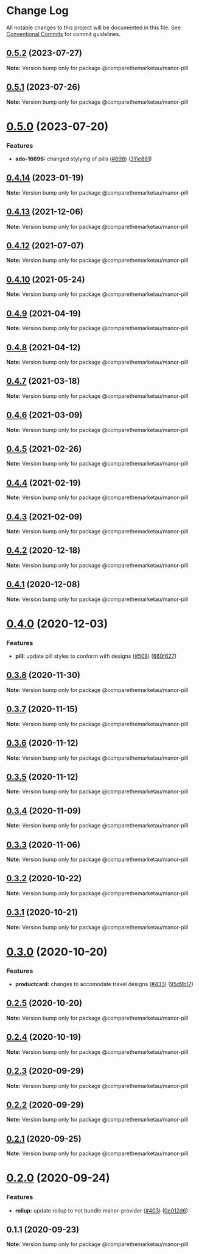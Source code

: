 # Change Log

All notable changes to this project will be documented in this file.
See [Conventional Commits](https://conventionalcommits.org) for commit guidelines.

## [0.5.2](https://github.com/comparethemarketau/manor-react/compare/@comparethemarketau/manor-pill@0.5.1...@comparethemarketau/manor-pill@0.5.2) (2023-07-27)

**Note:** Version bump only for package @comparethemarketau/manor-pill





## [0.5.1](https://github.com/comparethemarketau/manor-react/compare/@comparethemarketau/manor-pill@0.5.0...@comparethemarketau/manor-pill@0.5.1) (2023-07-26)

**Note:** Version bump only for package @comparethemarketau/manor-pill





# [0.5.0](https://github.com/comparethemarketau/manor-react/compare/@comparethemarketau/manor-pill@0.4.14...@comparethemarketau/manor-pill@0.5.0) (2023-07-20)


### Features

* **ado-16696:** changed stylying of pills ([#698](https://github.com/comparethemarketau/manor-react/issues/698)) ([311e881](https://github.com/comparethemarketau/manor-react/commit/311e8812f8b6cb99cdb360c631672c0d320b5ff7))





## [0.4.14](https://github.com/comparethemarketau/manor-react/compare/@comparethemarketau/manor-pill@0.4.13...@comparethemarketau/manor-pill@0.4.14) (2023-01-19)

**Note:** Version bump only for package @comparethemarketau/manor-pill





## [0.4.13](https://github.com/comparethemarketau/manor-react/compare/@comparethemarketau/manor-pill@0.4.12...@comparethemarketau/manor-pill@0.4.13) (2021-12-06)

**Note:** Version bump only for package @comparethemarketau/manor-pill





## [0.4.12](https://github.com/comparethemarketau/manor-react/compare/@comparethemarketau/manor-pill@0.4.10...@comparethemarketau/manor-pill@0.4.12) (2021-07-07)

**Note:** Version bump only for package @comparethemarketau/manor-pill





## [0.4.10](https://github.com/comparethemarketau/manor-react/compare/@comparethemarketau/manor-pill@0.4.9...@comparethemarketau/manor-pill@0.4.10) (2021-05-24)

**Note:** Version bump only for package @comparethemarketau/manor-pill





## [0.4.9](https://github.com/comparethemarketau/manor-react/compare/@comparethemarketau/manor-pill@0.4.8...@comparethemarketau/manor-pill@0.4.9) (2021-04-19)

**Note:** Version bump only for package @comparethemarketau/manor-pill





## [0.4.8](https://github.com/comparethemarketau/manor-react/compare/@comparethemarketau/manor-pill@0.4.7...@comparethemarketau/manor-pill@0.4.8) (2021-04-12)

**Note:** Version bump only for package @comparethemarketau/manor-pill





## [0.4.7](https://github.com/comparethemarketau/manor-react/compare/@comparethemarketau/manor-pill@0.4.6...@comparethemarketau/manor-pill@0.4.7) (2021-03-18)

**Note:** Version bump only for package @comparethemarketau/manor-pill





## [0.4.6](https://github.com/comparethemarketau/manor-react/compare/@comparethemarketau/manor-pill@0.4.5...@comparethemarketau/manor-pill@0.4.6) (2021-03-09)

**Note:** Version bump only for package @comparethemarketau/manor-pill





## [0.4.5](https://github.com/comparethemarketau/manor-react/compare/@comparethemarketau/manor-pill@0.4.4...@comparethemarketau/manor-pill@0.4.5) (2021-02-26)

**Note:** Version bump only for package @comparethemarketau/manor-pill





## [0.4.4](https://github.com/comparethemarketau/manor-react/compare/@comparethemarketau/manor-pill@0.4.3...@comparethemarketau/manor-pill@0.4.4) (2021-02-19)

**Note:** Version bump only for package @comparethemarketau/manor-pill





## [0.4.3](https://github.com/comparethemarketau/manor-react/compare/@comparethemarketau/manor-pill@0.4.2...@comparethemarketau/manor-pill@0.4.3) (2021-02-09)

**Note:** Version bump only for package @comparethemarketau/manor-pill





## [0.4.2](https://github.com/comparethemarketau/manor-react/compare/@comparethemarketau/manor-pill@0.4.1...@comparethemarketau/manor-pill@0.4.2) (2020-12-18)

**Note:** Version bump only for package @comparethemarketau/manor-pill





## [0.4.1](https://github.com/comparethemarketau/manor-react/compare/@comparethemarketau/manor-pill@0.4.0...@comparethemarketau/manor-pill@0.4.1) (2020-12-08)

**Note:** Version bump only for package @comparethemarketau/manor-pill





# [0.4.0](https://github.com/comparethemarketau/manor-react/compare/@comparethemarketau/manor-pill@0.3.8...@comparethemarketau/manor-pill@0.4.0) (2020-12-03)


### Features

* **pill:** update pill styles to conform with designs ([#508](https://github.com/comparethemarketau/manor-react/issues/508)) ([669f627](https://github.com/comparethemarketau/manor-react/commit/669f627e45ddee1dd5e354300c29e83d39792934))





## [0.3.8](https://github.com/comparethemarketau/manor-react/compare/@comparethemarketau/manor-pill@0.3.7...@comparethemarketau/manor-pill@0.3.8) (2020-11-30)

**Note:** Version bump only for package @comparethemarketau/manor-pill





## [0.3.7](https://github.com/comparethemarketau/manor-react/compare/@comparethemarketau/manor-pill@0.3.6...@comparethemarketau/manor-pill@0.3.7) (2020-11-15)

**Note:** Version bump only for package @comparethemarketau/manor-pill





## [0.3.6](https://github.com/comparethemarketau/manor-react/compare/@comparethemarketau/manor-pill@0.3.5...@comparethemarketau/manor-pill@0.3.6) (2020-11-12)

**Note:** Version bump only for package @comparethemarketau/manor-pill





## [0.3.5](https://github.com/comparethemarketau/manor-react/compare/@comparethemarketau/manor-pill@0.3.4...@comparethemarketau/manor-pill@0.3.5) (2020-11-12)

**Note:** Version bump only for package @comparethemarketau/manor-pill





## [0.3.4](https://github.com/comparethemarketau/manor-react/compare/@comparethemarketau/manor-pill@0.3.3...@comparethemarketau/manor-pill@0.3.4) (2020-11-09)

**Note:** Version bump only for package @comparethemarketau/manor-pill





## [0.3.3](https://github.com/comparethemarketau/manor-react/compare/@comparethemarketau/manor-pill@0.3.2...@comparethemarketau/manor-pill@0.3.3) (2020-11-06)

**Note:** Version bump only for package @comparethemarketau/manor-pill





## [0.3.2](https://github.com/comparethemarketau/manor-react/compare/@comparethemarketau/manor-pill@0.3.1...@comparethemarketau/manor-pill@0.3.2) (2020-10-22)

**Note:** Version bump only for package @comparethemarketau/manor-pill





## [0.3.1](https://github.com/comparethemarketau/manor-react/compare/@comparethemarketau/manor-pill@0.3.0...@comparethemarketau/manor-pill@0.3.1) (2020-10-21)

**Note:** Version bump only for package @comparethemarketau/manor-pill





# [0.3.0](https://github.com/comparethemarketau/manor-react/compare/@comparethemarketau/manor-pill@0.2.5...@comparethemarketau/manor-pill@0.3.0) (2020-10-20)


### Features

* **productcard:** changes to accomodate travel designs ([#433](https://github.com/comparethemarketau/manor-react/issues/433)) ([95d9b17](https://github.com/comparethemarketau/manor-react/commit/95d9b175634f2bacdaf6c13c948a38cd3d8e34d0))





## [0.2.5](https://github.com/comparethemarketau/manor-react/compare/@comparethemarketau/manor-pill@0.2.4...@comparethemarketau/manor-pill@0.2.5) (2020-10-20)

**Note:** Version bump only for package @comparethemarketau/manor-pill





## [0.2.4](https://github.com/comparethemarketau/manor-react/compare/@comparethemarketau/manor-pill@0.2.3...@comparethemarketau/manor-pill@0.2.4) (2020-10-19)

**Note:** Version bump only for package @comparethemarketau/manor-pill





## [0.2.3](https://github.com/comparethemarketau/manor-react/compare/@comparethemarketau/manor-pill@0.2.2...@comparethemarketau/manor-pill@0.2.3) (2020-09-29)

**Note:** Version bump only for package @comparethemarketau/manor-pill





## [0.2.2](https://github.com/comparethemarketau/manor-react/compare/@comparethemarketau/manor-pill@0.2.1...@comparethemarketau/manor-pill@0.2.2) (2020-09-29)

**Note:** Version bump only for package @comparethemarketau/manor-pill





## [0.2.1](https://github.com/comparethemarketau/manor-react/compare/@comparethemarketau/manor-pill@0.2.0...@comparethemarketau/manor-pill@0.2.1) (2020-09-25)

**Note:** Version bump only for package @comparethemarketau/manor-pill





# [0.2.0](https://github.com/comparethemarketau/manor-react/compare/@comparethemarketau/manor-pill@0.1.1...@comparethemarketau/manor-pill@0.2.0) (2020-09-24)


### Features

* **rollup:** update rollup to not bundle manor-provider ([#403](https://github.com/comparethemarketau/manor-react/issues/403)) ([0e012d6](https://github.com/comparethemarketau/manor-react/commit/0e012d6fbadcf0ec99857c22e148cacd6265b60a))





## 0.1.1 (2020-09-23)

**Note:** Version bump only for package @comparethemarketau/manor-pill
